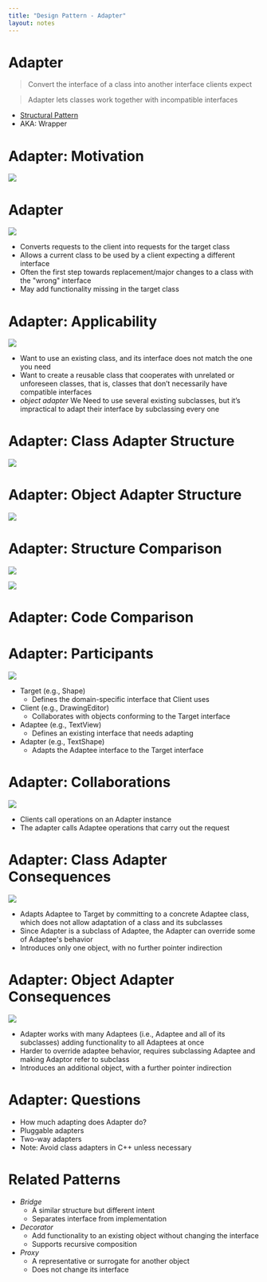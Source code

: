 ```yaml
---
title: "Design Pattern - Adapter"
layout: notes
---
```


[structuralpatterns]: https://www.cs.bgsu.edu/mdecke/classes/software_architecture/notes/design_patterns.html#/20

[motivation]: /images/design-patterns/adapter/motivation.svg
[classstructure]: /images/design-patterns/adapter/class-structure.svg
[objectstructure]: /images/design-patterns/adapter/object-structure.svg

# Adapter
> Convert the interface of a class into another interface clients expect

> Adapter lets classes work together with incompatible interfaces

* [Structural Pattern][structuralpatterns]
* AKA: Wrapper

# Adapter: Motivation
![][motivation]

# Adapter
![][motivation]

* Converts requests to the client into requests for the target class
* Allows a current class to be used by a client expecting a different interface
* Often the first step towards replacement/major changes to a class with the "wrong" interface
* May add functionality missing in the target class

# Adapter: Applicability
![][motivation]

* Want to use an existing class, and its interface does not match the one you need
* Want to create a reusable class that cooperates with unrelated or unforeseen classes, that is, classes that don’t necessarily have compatible interfaces
* *object adapter* We Need to use several existing subclasses, but it’s impractical to adapt their interface by subclassing every one

# Adapter: Class Adapter Structure
![][classstructure]

<script src="https://gist.github.com/mjdecker/b7c3fed883750d121dca3b8c724a526a.js?file=class.cpp"></script>

# Adapter: Object Adapter Structure
![][objectstructure]

<script src="https://gist.github.com/mjdecker/b7c3fed883750d121dca3b8c724a526a.js?file=object.cpp"></script>

# Adapter: Structure Comparison
![][classstructure]

![][objectstructure]

# Adapter: Code Comparison

<script src="https://gist.github.com/mjdecker/b7c3fed883750d121dca3b8c724a526a.js?file=class.cpp"></script>

<script src="https://gist.github.com/mjdecker/b7c3fed883750d121dca3b8c724a526a.js?file=object.cpp"></script>

# Adapter: Participants
![][objectstructure]

*  Target (e.g., Shape)
    * Defines the domain-specific interface that Client uses
* Client (e.g., DrawingEditor)
    * Collaborates with objects conforming to the Target interface
* Adaptee (e.g., TextView)
    * Defines an existing interface that needs adapting
* Adapter (e.g., TextShape)
    * Adapts the Adaptee interface to the Target interface

# Adapter: Collaborations
![][objectstructure]

* Clients call operations on an Adapter instance
* The adapter calls Adaptee operations that carry out the request

# Adapter: Class Adapter Consequences
![][classstructure]

* Adapts Adaptee to Target by committing to a concrete Adaptee class, which does not allow adaptation of a class and its subclasses
* Since Adapter is a subclass of Adaptee, the Adapter can override some of Adaptee's behavior
* Introduces only one object, with no further pointer indirection

# Adapter: Object Adapter Consequences
![][objectstructure]

* Adapter works with many Adaptees (i.e., Adaptee and all of its subclasses) adding functionality to all Adaptees at once
* Harder to override adaptee behavior, requires subclassing Adaptee and making Adaptor refer to subclass
* Introduces an additional object, with a further pointer indirection
    
# Adapter: Questions
* How much adapting does Adapter do?
* Pluggable adapters
* Two-way adapters
* Note: Avoid class adapters in C++ unless necessary

# Related Patterns
* *Bridge*
    * A similar structure but different intent
    * Separates interface from implementation
* *Decorator*
    * Add functionality to an existing object without changing the interface
    * Supports recursive composition
* *Proxy*
    * A representative or surrogate for another object
    * Does not change its interface
